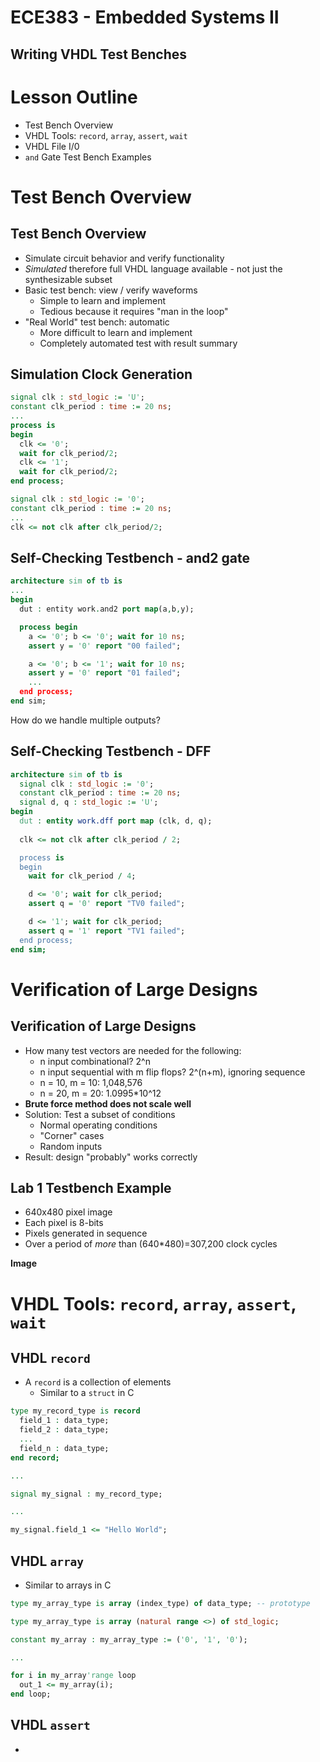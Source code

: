 # ECE383 - Embedded Systems II

## Writing VHDL Test Benches



# Lesson Outline

- Test Bench Overview
- VHDL Tools: `record`, `array`, `assert`, `wait`
- VHDL File I/0
- `and` Gate Test Bench Examples



# Test Bench Overview


## Test Bench Overview

- Simulate circuit behavior and verify functionality
- _Simulated_ therefore full VHDL language available - not just the synthesizable subset
- Basic test bench: view / verify waveforms
  - Simple to learn and implement
  - Tedious because it requires "man in the loop"
- "Real World" test bench: automatic
  - More difficult to learn and implement
  - Completely automated test with result summary


## Simulation Clock Generation

```vhdl
signal clk : std_logic := 'U';
constant clk_period : time := 20 ns;
...
process is
begin
  clk <= '0';
  wait for clk_period/2;
  clk <= '1';
  wait for clk_period/2;
end process;
```

```vhdl
signal clk : std_logic := '0';
constant clk_period : time := 20 ns;
...
clk <= not clk after clk_period/2;
```


## Self-Checking Testbench - and2 gate

```vhdl
architecture sim of tb is
...
begin
  dut : entity work.and2 port map(a,b,y);

  process begin
    a <= '0'; b <= '0'; wait for 10 ns;
    assert y = '0' report "00 failed";

    a <= '0'; b <= '1'; wait for 10 ns;
    assert y = '0' report "01 failed";
    ...
  end process;
end sim;
```

How do we handle multiple outputs?


## Self-Checking Testbench - DFF

```vhdl
architecture sim of tb is
  signal clk : std_logic := '0';
  constant clk_period : time := 20 ns;
  signal d, q : std_logic := 'U';
begin
  dut : entity work.dff port map (clk, d, q);
  
  clk <= not clk after clk_period / 2;

  process is
  begin
    wait for clk_period / 4;

    d <= '0'; wait for clk_period;
    assert q = '0' report "TV0 failed";

    d <= '1'; wait for clk_period;
    assert q = '1' report "TV1 failed";
  end process;
end sim;
```



# Verification of Large Designs


## Verification of Large Designs

- How many test vectors are needed for the following:
  - n input combinational? 2^n
  - n input sequential with m flip flops? 2^(n+m), ignoring sequence
  - n = 10, m = 10: 1,048,576
  - n = 20, m = 20: 1.0995*10^12
- **Brute force method does not scale well**
- Solution: Test a subset of conditions
  - Normal operating conditions
  - "Corner" cases
  - Random inputs
- Result: design "probably" works correctly


## Lab 1 Testbench Example

- 640x480 pixel image
- Each pixel is 8-bits
- Pixels generated in sequence
- Over a period of _more_ than (640*480)=307,200 clock cycles

**Image**



# VHDL Tools: `record`, `array`, `assert`, `wait`


## VHDL `record`

- A `record` is a collection of elements
  - Similar to a `struct` in C

```vhdl
type my_record_type is record
  field_1 : data_type;
  field_2 : data_type;
  ...
  field_n : data_type;
end record;

...

signal my_signal : my_record_type;

...

my_signal.field_1 <= "Hello World";
```


## VHDL `array`

- Similar to arrays in C

```vhdl
type my_array_type is array (index_type) of data_type; -- prototype
```

```vhdl
type my_array_type is array (natural range <>) of std_logic;

constant my_array : my_array_type := ('0', '1', '0');

...

for i in my_array'range loop
  out_1 <= my_array(i);
end loop;
```


## VHDL `assert`

- 
